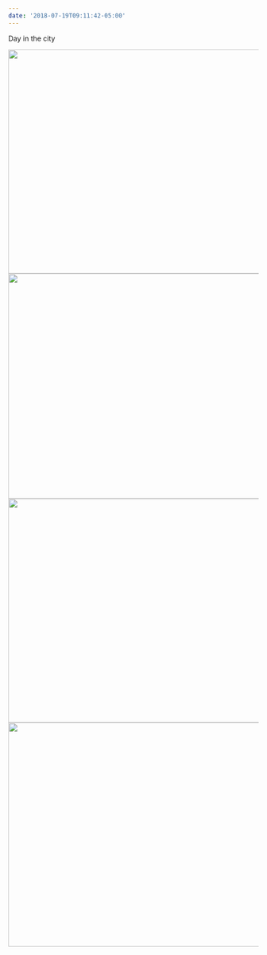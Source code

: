 ```yaml
---
date: '2018-07-19T09:11:42-05:00'
---
```

Day in the city

<img src="uploads/2018/6612c70b67.jpg" width="600" height="450" /><img src="uploads/2018/607fbe4017.jpg" width="600" height="452" /><img src="uploads/2018/e6287c181a.jpg" width="600" height="450" /><img src="uploads/2018/2336a3bc3f.jpg" width="600" height="450" />
